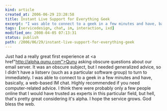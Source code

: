 ```yaml
---
kind: article
created_at: 2006-06-29 23:28:58
title: Instant Live Support for Everything Geek
excerpt: "I was able to connect to a geek in a few minutes and have, basically, a web-based IM chat."
tags: [servicedesign, chat, im, interaction, ixd]
modified_on: 2008-04-05 07:13:31
status: publish 
path: /2006/06/29/instant-live-support-for-everything-geek
---
```


Just had a really great first experience at <a href"http://alpha.qunu.com">Qunu</a> asking obscure questions about our email server. It was an obscure subject, but I needed generalized advice, so I didn't have a listserv (such as a particular software group) to turn to immediately. I was able to connect to a geek in a few minutes and have, basically, a web-based IM chat. Highly recommended if you need computer-related advice. I think there were probably only a few people online that I would have trusted as experts in this particular field, but hell, that's pretty great considering it's alpha. I hope the service grows. God bless the web. 


